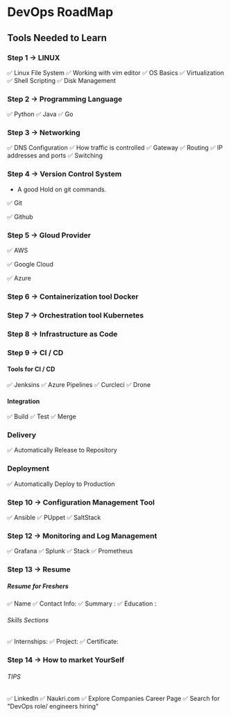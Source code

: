 # DevOps RoadMap

## Tools Needed to Learn

### Step 1 -> LINUX

✅ Linux File System
✅ Working with vim editor
✅ OS Basics
✅ Virtualization
✅ Shell Scripting
✅ Disk Management

### Step 2 -> Programming Language

✅ Python ✅ Java ✅ Go

### Step 3 -> Networking

✅ DNS Configuration ✅ How traffic is controlled
✅ Gateway ✅ Routing ✅ IP addresses and ports
✅ Switching

### Step 4 -> Version Control System

- A good Hold on git commands.

✅ Git

✅ Github

### Step 5 -> Gloud Provider

✅ AWS

✅ Google Cloud

✅ Azure

### Step 6 -> Containerization tool Docker

### Step 7 -> Orchestration tool Kubernetes

### Step 8 -> Infrastructure as Code

### Step 9 -> CI / CD

#### Tools for CI / CD

✅ Jenksins ✅ Azure Pipelines ✅ Curcleci ✅ Drone

#### Integration

✅ Build
✅ Test
✅ Merge

### Delivery

✅ Automatically Release to Repository

### Deployment

✅ Automatically Deploy to Production

### Step 10 -> Configuration Management Tool

✅ Ansible ✅ PUppet ✅ SaltStack

### Step 12 -> Monitoring and Log Management

✅ Grafana ✅ Splunk ✅ Stack ✅ Prometheus

### Step 13 -> Resume

##### Resume for Freshers

✅ Name
✅ Contact Info:
✅ Summary :
✅ Education :

###### Skills Sections

✅ Internships:
✅ Project:
✅ Certificate:

### Step 14 -> How to market YourSelf

###### TIPS

✅ LinkedIn
✅ Naukri.com
✅ Explore Companies Career Page
✅ Search for "DevOps role/ engineers hiring"
